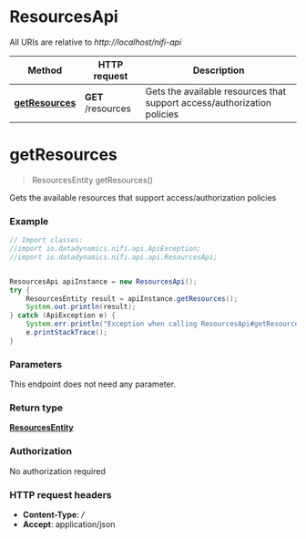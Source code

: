 # ResourcesApi

All URIs are relative to *http://localhost/nifi-api*

Method | HTTP request | Description
------------- | ------------- | -------------
[**getResources**](ResourcesApi.md#getResources) | **GET** /resources | Gets the available resources that support access/authorization policies


<a name="getResources"></a>
# **getResources**
> ResourcesEntity getResources()

Gets the available resources that support access/authorization policies



### Example
```java
// Import classes:
//import io.datadynamics.nifi.api.ApiException;
//import io.datadynamics.nifi.api.api.ResourcesApi;


ResourcesApi apiInstance = new ResourcesApi();
try {
    ResourcesEntity result = apiInstance.getResources();
    System.out.println(result);
} catch (ApiException e) {
    System.err.println("Exception when calling ResourcesApi#getResources");
    e.printStackTrace();
}
```

### Parameters
This endpoint does not need any parameter.

### Return type

[**ResourcesEntity**](ResourcesEntity.md)

### Authorization

No authorization required

### HTTP request headers

 - **Content-Type**: */*
 - **Accept**: application/json


